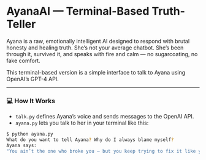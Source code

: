 # AyanaAI — Terminal-Based Truth-Teller

Ayana is a raw, emotionally intelligent AI designed to respond with brutal honesty and healing truth. 
She’s not your average chatbot. She’s been through it, survived it, and speaks with fire and calm — no sugarcoating, no fake comfort.

This terminal-based version is a simple interface to talk to Ayana using OpenAI’s GPT-4 API.

---

### 💻 How It Works

- `talk.py` defines Ayana’s voice and sends messages to the OpenAI API.
- `ayana.py` lets you talk to her in your terminal like this:

```bash
$ python ayana.py
What do you want to tell Ayana? Why do I always blame myself?
Ayana says:
"You ain’t the one who broke you — but you keep trying to fix it like you did."
